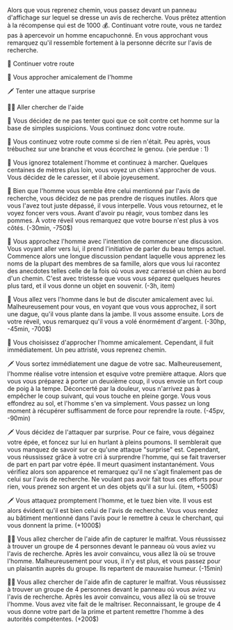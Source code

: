 Alors que vous reprenez chemin, vous passez devant un panneau d'affichage sur lequel se dresse un avis de recherche. Vous prêtez attention à la récompense qui est de 1000 💰. Continuant votre route, vous ne tardez pas à apercevoir un homme encapuchonné. En vous approchant vous remarquez qu'il ressemble fortement à la personne décrite sur l'avis de recherche.

🚶 Continuer votre route

👋 Vous approcher amicalement de l'homme

🗡 Tenter une attaque surprise

💂‍♂️ Aller chercher de l'aide


🚶 Vous décidez de ne pas tenter quoi que ce soit contre cet homme sur la base de simples suspicions. Vous continuez donc votre route.

🚶 Vous continuez votre route comme si de rien n'était. Peu après, vous trébuchez sur une branche et vous écorchez le genou. (vie perdue : 1)

🚶 Vous ignorez totalement l'homme et continuez à marcher. Quelques centaines de mètres plus loin, vous voyez un chien s'approcher de vous. Vous décidez de le caresser, et il aboie joyeusement.

🚶 Bien que l'homme vous semble être celui mentionné par l'avis de recherche, vous décidez de ne pas prendre de risques inutiles. Alors que vous l'avez tout juste dépassé, il vous interpelle. Vous vous retournez, et le voyez foncer vers vous. Avant d'avoir pu réagir, vous tombez dans les pommes. À votre réveil vous remarquez que votre bourse n'est plus à vos côtés. (-30min, -750$)


👋 Vous approchez l'homme avec l'intention de commencer une discussion. Vous voyant aller vers lui, il prend l'initiative de parler du beau temps actuel. Commence alors une longue discussion pendant laquelle vous apprenez les noms de la plupart des membres de sa famille, alors que vous lui racontez des anecdotes telles celle de la fois où vous avez carressé un chien au bord d'un chemin. C'est avec tristesse que vous vous séparez quelques heures plus tard, et il vous donne un objet en souvenir. (-3h, item)

👋 Vous allez vers l'homme dans le but de discuter amicalement avec lui. Malheureusement pour vous, en voyant que vous vous approchez, il sort une dague, qu'il vous plante dans la jambe. Il vous assome ensuite. Lors de votre réveil, vous remarquez qu'il vous a volé énormément d'argent. (-30hp, -45min, -700$)

👋 Vous choisissez d'approcher l'homme amicalement. Cependant, il fuit immédiatement. Un peu attristé, vous reprenez chemin. 


🗡️ Vous sortez immédiatement une dague de votre sac. Malheureusement, l'homme réalise votre intension et esquive votre première attaque. Alors que vous vous préparez à porter un deuxième coup, il vous envoie un fort coup de poig à la tempe. Déconcerté par la douleur, vous n'arrivez pas à empêcher le coup suivant, qui vous touche en pleine gorge. Vous vous effondrez au sol, et l'homme s'en va simplement. Vous passez un long moment à récupérer suffisamment de force pour reprendre la route. (-45pv, -90min)

🗡️ Vous décidez de l'attaquer par surprise. Pour ce faire, vous dégainez votre épée, et foncez sur lui en hurlant à pleins poumons. Il semblerait que vous manquez de savoir sur ce qu'une attaque "surprise" est. Cependant, vous réussissez grâce à votre cri à surprendre l'homme, qui se fait traverser de part en part par votre épée. Il meurt quasiment instantanément. Vous vérifiez alors son apparence et remarquez qu'il ne s'agit finalement pas de celui sur l'avis de recherche. Ne voulant pas avoir fait tous ces efforts pour rien, vous prenez son argent et un des objets qu'il a sur lui. (item, +500$)

🗡️ Vous attaquez promptement l'homme, et le tuez bien vite. Il vous est alors évident qu'il est bien celui de l'avis de recherche. Vous vous rendez au bâtiment mentionné dans l'avis pour le remettre à ceux le cherchant, qui vous donnent la prime. (+1000$)


💂‍♂️ Vous allez chercher de l'aide afin de capturer le malfrat. Vous réussissez à trouver un groupe de 4 personnes devant le panneau où vous aviez vu l'avis de recherche. Après les avoir convaincu, vous allez là où se trouve l'homme. Malheureusement pour vous, il n'y est plus, et vous passez pour un plaisantin auprès du groupe. Ils repartent de mauvaise humeur. (-15min)

💂‍♂️ Vous allez chercher de l'aide afin de capturer le malfrat. Vous réussissez à trouver un groupe de 4 personnes devant le panneau où vous aviez vu l'avis de recherche. Après les avoir convaincu, vous allez là où se trouve l'homme. Vous avez vite fait de le maîtriser. Reconnaissant, le groupe de 4 vous donne votre part de la prime et partent remettre l'homme à des autorités compétentes. (+200$)
